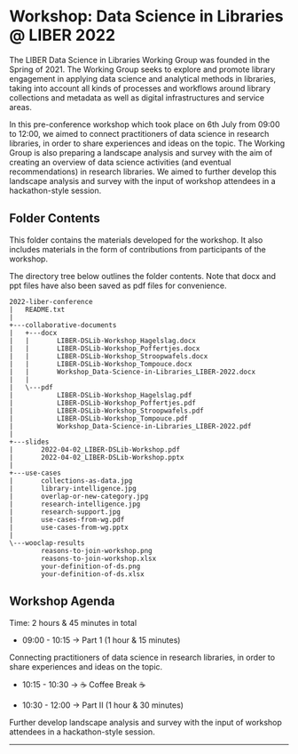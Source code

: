 # Workshop: Data Science in Libraries @ LIBER 2022 
 
The LIBER Data Science in Libraries Working Group was founded in the Spring of 2021. 
The Working Group seeks to explore and promote library engagement in applying data science and analytical methods in libraries, taking into account all kinds of processes and workflows around library collections and metadata as well as digital infrastructures and service areas.   

In this pre-conference workshop which took place on 6th July from 09:00 to 12:00, we aimed to connect practitioners of data science in research libraries, in order to share experiences and ideas on the topic. 
The Working Group is also preparing a landscape analysis and survey with the aim of creating an overview of data science activities (and eventual recommendations) in research libraries. 
We aimed to further develop this landscape analysis and survey with the input of workshop attendees in a hackathon-style session.

## Folder Contents

This folder contains the materials developed for the workshop. 
It also includes materials in the form of contributions from participants of the workshop.

The directory tree below outlines the folder contents. 
Note that docx and ppt files have also been saved as pdf files for convenience.

```
2022-liber-conference
|   README.txt
|
+---collaborative-documents
|   +---docx
|   |       LIBER-DSLib-Workshop_Hagelslag.docx
|   |       LIBER-DSLib-Workshop_Poffertjes.docx
|   |       LIBER-DSLib-Workshop_Stroopwafels.docx
|   |       LIBER-DSLib-Workshop_Tompouce.docx
|   |       Workshop_Data-Science-in-Libraries_LIBER-2022.docx
|   |
|   \---pdf
|           LIBER-DSLib-Workshop_Hagelslag.pdf
|           LIBER-DSLib-Workshop_Poffertjes.pdf
|           LIBER-DSLib-Workshop_Stroopwafels.pdf
|           LIBER-DSLib-Workshop_Tompouce.pdf
|           Workshop_Data-Science-in-Libraries_LIBER-2022.pdf
|
+---slides
|       2022-04-02_LIBER-DSLib-Workshop.pdf
|       2022-04-02_LIBER-DSLib-Workshop.pptx
|
+---use-cases
|       collections-as-data.jpg
|       library-intelligence.jpg
|       overlap-or-new-category.jpg
|       research-intelligence.jpg
|       research-support.jpg
|       use-cases-from-wg.pdf
|       use-cases-from-wg.pptx
|
\---wooclap-results
        reasons-to-join-workshop.png
        reasons-to-join-workshop.xlsx
        your-definition-of-ds.png
        your-definition-of-ds.xlsx
```

## Workshop Agenda

Time: 2 hours & 45 minutes in total

- 09:00 - 10:15 -> Part 1 (1 hour & 15 minutes)

Connecting practitioners of data science in research libraries, in order to share experiences and ideas on the topic.

- 10:15 - 10:30 -> ☕ Coffee Break ☕

- 10:30 - 12:00 -> Part II (1 hour & 30 minutes)

Further develop landscape analysis and survey with the input of workshop attendees in a hackathon-style session.

---
